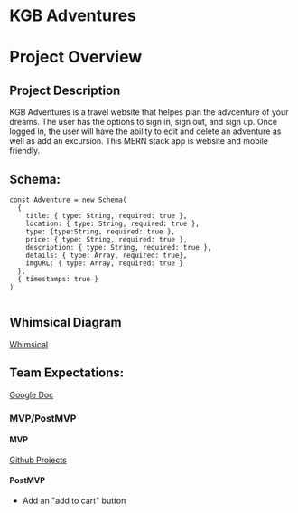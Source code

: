 # KGB Adventures

# Project Overview


## Project Description

KGB Adventures is a travel website that helpes plan the advcenture of your dreams. The user has the options to sign in, sign out, and sign up. Once logged in, the user will have the ability to edit and delete an adventure as well as add an excursion. This MERN stack app is website and mobile friendly.



## Schema:

```
const Adventure = new Schema(
  {
    title: { type: String, required: true },
    location: { type: String, required: true },
    type: {type:String, required: true },
    price: { type: String, required: true },
    description: { type: String, required: true },
    details: { type: Array, required: true},
    imgURL: { type: Array, required: true }
  },
  { timestamps: true }
)
 
```

## Whimsical Diagram
[Whimsical](https://whimsical.com/kgb-adventures-flow-5jdycxhvXYHpgH67EB4Gd4)

## Team Expectations:
[Google Doc](https://docs.google.com/document/d/1LLPvfZ1UdFtXFbPLtWd30ALIpCsPzNmO8_Wz-IJZUpY/edit?usp=sharing)

### MVP/PostMVP

#### MVP 
[Github Projects](https://github.com/Katiana-lee/kgbAdventures/projects/1?add_cards_query=is%3Aopen)

#### PostMVP  
- Add an "add to cart" button







